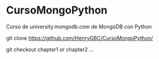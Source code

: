 # CursoMongoPython
Curso de university.mongodb.com de MongoDB con Python

git clone https://github.com/HenryGBC/CursoMongoPython/

git checkout chapter1 or chapter2 ... 
